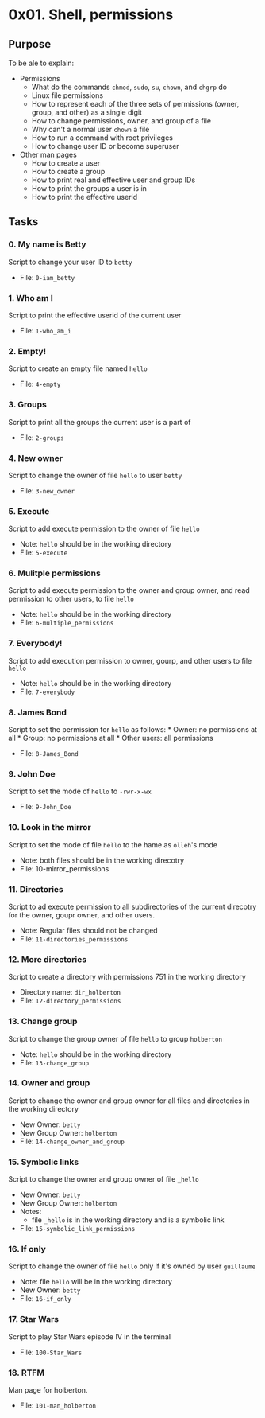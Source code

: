 # 0x01. Shell, permissions

## Purpose
To be ale to explain:
* Permissions
	* What do the commands `chmod`, `sudo`, `su`, `chown`, and `chgrp` do
	* Linux file permissions
	* How to represent each of the three sets of permissions (owner, group, and other) as a single digit
	* How to change permissions, owner, and group of a file
	* Why can't a normal user `chown` a file
	* How to run a command with root privileges
	* How to change user ID or become superuser
* Other man pages
	* How to create a user
	* How to create a group
	* How to print real and effective user and group IDs
	* How to print the groups a user is in
	* How to print the effective userid

## Tasks
### 0. My name is Betty
Script to change your user ID to `betty`
* File: `0-iam_betty`

### 1. Who am I
Script to print the effective userid of the current user
* File: `1-who_am_i`

### 2. Empty!
Script to create an empty file named `hello`
* File: `4-empty`

### 3. Groups
Script to print all the groups the current user is a part of
* File: `2-groups`

### 4. New owner
Script to change the owner of file `hello` to user `betty`
* File: `3-new_owner`

### 5. Execute
Script to add execute permission to the owner of file `hello`
* Note: `hello` should be in the working directory
* File: `5-execute`

### 6. Mulitple permissions
Script to add execute permission to the owner and group owner, and read permission to other users, to file `hello`
* Note: `hello` should be in the working directory
* File: `6-multiple_permissions`

### 7. Everybody!
Script to add execution permission to owner, gourp, and other users to file `hello`
* Note: `hello` should be in the working directory
* File: `7-everybody`

### 8. James Bond
Script to set the permission for `hello` as follows:
	* Owner: no permissions at all
	* Group: no permissions at all
	* Other users: all permissions
* File: `8-James_Bond`

### 9. John Doe
Script to set the mode of `hello` to `-rwr-x-wx`
* File: `9-John_Doe`

### 10. Look in the mirror
Script to set the mode of file `hello` to the hame as `olleh`'s mode
* Note: both files should be in the working direcotry
* File: 10-mirror_permissions

### 11. Directories
Script to ad execute permission to all subdirectories of the current direcotry for the owner, goupr owner, and other users. 
* Note: Regular files should not be changed
* File: `11-directories_permissions`

### 12. More directories
Script to create a directory with permissions 751 in the working directory
* Directory name: `dir_holberton`
* File: `12-directory_permissions`

### 13. Change group
Script to change the group owner of file `hello` to group `holberton`
* Note: `hello` should be in the working directory
* File: `13-change_group`

### 14. Owner and group
Script to change the owner and group owner for all files and directories in the working directory
* New Owner: `betty`
* New Group Owner: `holberton`
* File: `14-change_owner_and_group`

### 15. Symbolic links
Script to change the owner and group owner of file `_hello`
* New Owner: `betty`
* New Group Owner: `holberton`
* Notes:
	* file `_hello` is in the working directory and is a symbolic link
* File: `15-symbolic_link_permissions`

### 16. If only
Script to change the owner of file `hello` only if it's owned by user `guillaume`
* Note: file `hello` will be in the working directory
* New Owner: `betty`
* File: `16-if_only`

### 17. Star Wars
Script to play Star Wars episode IV in the terminal
* File: `100-Star_Wars`

### 18. RTFM
Man page for holberton.
* File: `101-man_holberton`
